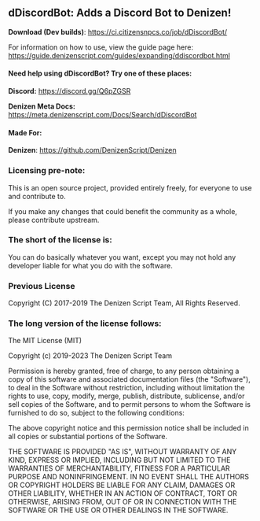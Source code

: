 dDiscordBot: Adds a Discord Bot to Denizen!
-------------------------------------------

**Download (Dev builds)**: https://ci.citizensnpcs.co/job/dDiscordBot/

For information on how to use, view the guide page here: https://guide.denizenscript.com/guides/expanding/ddiscordbot.html

#### Need help using dDiscordBot? Try one of these places:

**Discord:** https://discord.gg/Q6pZGSR

**Denizen Meta Docs:** https://meta.denizenscript.com/Docs/Search/dDiscordBot

#### Made For:

**Denizen**: https://github.com/DenizenScript/Denizen

### Licensing pre-note:

This is an open source project, provided entirely freely, for everyone to use and contribute to.

If you make any changes that could benefit the community as a whole, please contribute upstream.

### The short of the license is:

You can do basically whatever you want, except you may not hold any developer liable for what you do with the software.

### Previous License

Copyright (C) 2017-2019 The Denizen Script Team, All Rights Reserved.

### The long version of the license follows:

The MIT License (MIT)

Copyright (c) 2019-2023 The Denizen Script Team

Permission is hereby granted, free of charge, to any person obtaining a copy
of this software and associated documentation files (the "Software"), to deal
in the Software without restriction, including without limitation the rights
to use, copy, modify, merge, publish, distribute, sublicense, and/or sell
copies of the Software, and to permit persons to whom the Software is
furnished to do so, subject to the following conditions:

The above copyright notice and this permission notice shall be included in all
copies or substantial portions of the Software.

THE SOFTWARE IS PROVIDED "AS IS", WITHOUT WARRANTY OF ANY KIND, EXPRESS OR
IMPLIED, INCLUDING BUT NOT LIMITED TO THE WARRANTIES OF MERCHANTABILITY,
FITNESS FOR A PARTICULAR PURPOSE AND NONINFRINGEMENT. IN NO EVENT SHALL THE
AUTHORS OR COPYRIGHT HOLDERS BE LIABLE FOR ANY CLAIM, DAMAGES OR OTHER
LIABILITY, WHETHER IN AN ACTION OF CONTRACT, TORT OR OTHERWISE, ARISING FROM,
OUT OF OR IN CONNECTION WITH THE SOFTWARE OR THE USE OR OTHER DEALINGS IN THE
SOFTWARE.
